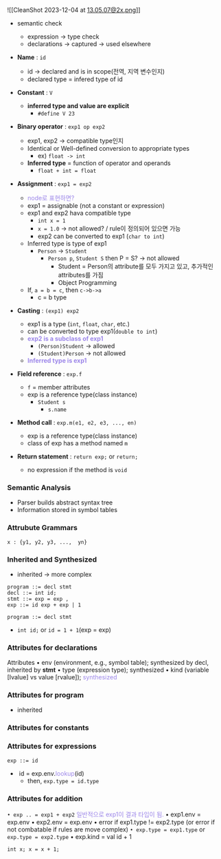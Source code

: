 ![[CleanShot 2023-12-04 at 13.05.07@2x.png]]
- semantic check
	- expression -> type check
	- declarations -> captured -> used elsewhere
- **Name** : `id`
	- id -> declared and is in scope(전역, 지역 변수인지)
	- declared type = infered type of id
- **Constant** : `V`
	- **inferred type and value are explicit**
		- `#define V 23`
- **Binary operator** : `exp1 op exp2`
	- exp1, exp2 -> compatible type인지
	- Identical or Well-defined conversion to appropriate types
		- ex) `float -> int`
	- **Inferred type** = function of operator and operands
		- `float + int = float`
- **Assignment** : `exp1 = exp2`
	- <font color="#9c86e9">node로 표현하면?</font>
	- exp1 = assignable (not a constant or expression)
	- exp1 and exp2 hava compatible type
		- `int x = 1`
		- `x = 1.0` -> not allowed? / rule이 정의되어 있으면 가능
		- exp2 can be converted to exp1 (`char to int`)
	- Inferred type is type of exp1
		- `Person` -> `Student`
			- `Person p`, `Student S` then P = S? -> not allowed
				- Student = Person의 attribute를 모두 가지고 있고, 추가적인 attributes를 가짐
				- Object Programming
	- If, `a = b = c`, then `c->b->a`
		- c = b type
- **Casting** : `(exp1) exp2`
	- exp1 is a type (`int`, `float`, `char`, etc.)
	- can be converted to type exp1(`double to int`)
	- **<font color="#9c86e9">exp2 is a subclass of exp1</font>**
		- `(Person)Student` -> allowed
		- `(Student)Person` -> not allowed
	- **<font color="#9c86e9">Inferred type is exp1</font>**
- **Field reference** : `exp.f`
	- `f` = member attributes
	- exp is a reference type(class instance)
		- `Student s`
			- `s.name`
- **Method call** : `exp.m(e1, e2, e3, ..., en)`
	- exp is a reference type(class instance)
	- class of exp has a method named `m`

- **Return statement** : `return exp;` or `return;`
	- no expression if the method is `void`

### Semantic Analysis
- Parser builds abstract syntax tree
- Information stored in symbol tables
### Attrubute Grammars
`x : {y1, y2, y3, ...,  yn}`

### Inherited and Synthesized
- inherited -> more complex
```plain text
program ::= decl stmt
decl ::= int id;
stmt ::= exp = exp ,
exp ::= id exp + exp | 1
```

`program ::= decl stmt`
- `int id;` or `id = 1 + 1`(exp = exp)
### Attributes for declarations
Attributes
• env (environment, e.g., symbol table);
	synthesized by decl, inherited by **stmt**
• type (expression type); synthesized
• kind (variable [Ivalue] vs value [rvalue]);
	<font color="#9c86e9">synthesized</font>

### Attributes for program
- inherited
### Attributes for constants
### Attributes for expressions
`exp ::= id`
-  id = exp.env.<font color="#9c86e9">lookup</font>(id)
	- then, `exp.type = id.type`

### Attributes for addition
`• exp .. = exp1 + exp2`
	<font color="#9c86e9">일반적으로 exp1이 결과 타입이 됨.</font>
	• exp1.env = exp.env
	• exp2.env = exp.env
	• error if exp1.type != exp2.type
	(or error if not combatable if rules are move complex)
	`• exp.type = exp1.type` or `exp.type = exp2.type`
	• exp.kind = val
		id + 1


```
int x; x = x + 1;
```

